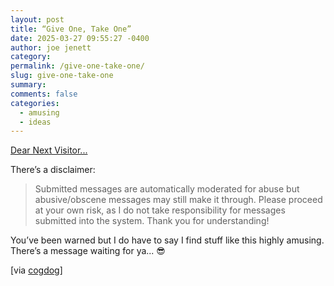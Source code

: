 ```yaml
---
layout: post
title: “Give One, Take One”
date: 2025-03-27 09:55:27 -0400
author: joe jenett
category: 
permalink: /give-one-take-one/
slug: give-one-take-one
summary: 
comments: false
categories:
  - amusing
  - ideas
---
```

<a title="by Callum Thompson" href="https://www.dearnextvisitor.com/">Dear Next Visitor...</a>

There’s a disclaimer:
<blockquote><p>Submitted messages are automatically moderated for abuse but abusive/obscene messages may still make it through. Please proceed at your own risk, as I do not take responsibility for messages submitted into the system. Thank you for understanding!</p></blockquote>
You’ve been warned but I do have to say I find stuff like this highly amusing. There’s a message waiting for ya... 😎

[via <a title="source" href="https://pinboard.in/u:cogdog">cogdog</a>]




<a style="display:none;" href="https://brid.gy/publish/mastodon"><small>(cross-posted to mastodon)</small></a>